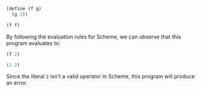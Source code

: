 ```scm
(define (f g)
  (g 2))

(f f)
```

By following the evaluation rules for Scheme, we can observe that this program evaluates to:

```scm
(f 2)
```

```scm
(2 2)
```

Since the literal `2` isn't a valid operator in Scheme, this program will produce an error.
